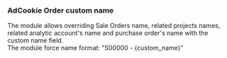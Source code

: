 ### AdCookie Order custom name
The module allows overriding Sale Orders name, related projects names, 
related analytic account's name and purchase order's name with the custom name field. <br/>
The module force name format: "S00000 - {custom_name}"
